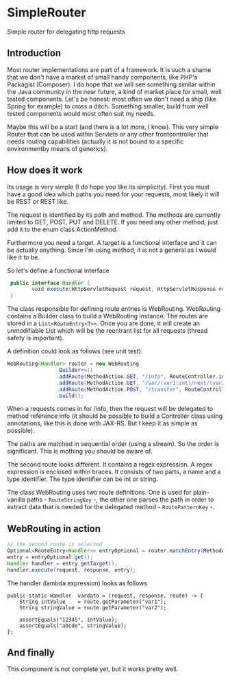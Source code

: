 # SimpleRouter
Simple router for delegating http requests
## Introduction
Most router implementations are part of a framework. It is such a shame that we don't have a market of small handy components, like PHP's Packagist (Composer). I do hope that we will see something similar within the Java community in the near future, a kind of market place for small, well tested components. Let's be honest: most often we don't need a ship (like Spring for example) to cross a ditch. Something smaller, build from well tested components would most often suit my needs.

Maybe this will be a start (and there is a lot more, I know). This very simple Router that can be used within Servlets or any other frontcontroller that needs routing capabilities (actually it is not bound to a specific environmentby means of generics).

## How does it work
Its usage is very simple (I do hope you like its simplicity). First you must have a good idea which paths you need for your requests, most likely it will be REST or REST like.

The request is identified by its path and method. The methods are currently limited to GET, POST, PUT and DELETE. If you need any other method, just add it to the enum class ActionMethod.

Furthermore you need a target. A target is a functional interface and it can be actually anything. Since I'm using method, it is not a general as I would like it to be.

So let's define a functional interface <T>

```java
 public interface Handler {
        void execute(HttpServletRequest request, HttpServletResponse response, RouteEntry entry) throws ServletException , IOException;
 }
```
The class responsible for defining route entries is WebRouting. WebRouting contains a Builder class to build a WebRouting instance.
The routes are stored in a `List<RouteEntry<T>>`. Once you are done, it will create an unmodifiable List which will be the reentrant list for all requests (thread safety is important).

A definition could look as follows (see unit test):

```java
WebRouting<Handler> router = new WebRouting
                .Builder<>()
                .addRoute(MethodAction.GET, "/info", RouteController.info)
                .addRoute(MethodAction.GET, "/var/(var1:int)/next/(var2:string)", RouteController.vardata)
                .addRoute(MethodAction.POST, "/transfer", RouteController.payment)
                .build();
```
When a requests comes in for /info, then the request will be delegated to method reference info (it should be possible to build a Controller class using annotations, like this is done with JAX-RS. But I keep it as simple as possible).

The paths are matched in sequential order (using a stream). So the order is significant. This is mothing you should be aware of.

The second route looks different. It contains a regex expression. A regex expression is enclosed within braces. It consists of two parts, a name and a type identifier. The type identifier can be int or string. 

The class WebRouting uses two route definitions. One is used for plain-vanilla paths - `RouteStringKey` -, the other one parses the path in order to extract data that is needed for the delegated method - `RoutePatternKey` -.

## WebRouting in action
```java
// the second route is selected
Optional<RouteEntry<Handler>> entryOptional = router.matchEntry(MethodAction.valueOf("GET"), "/var/12345/next/abcde");
entry = entryOptional.get();
Handler handler = entry.getTarget();
handler.execute(request, response, entry);
```

The handler (lambda expression) looks as follows
```
public static Handler  vardata = (request, response, route) -> {
    String intValue    = route.getParameter("var1");
    String stringValue = route.getParameter("var2");
            
    assertEquals("12345", intValue);
    assertEquals("abcde", stringValue);
};

```
## And finally
This component is not complete yet, but it works pretty well.







